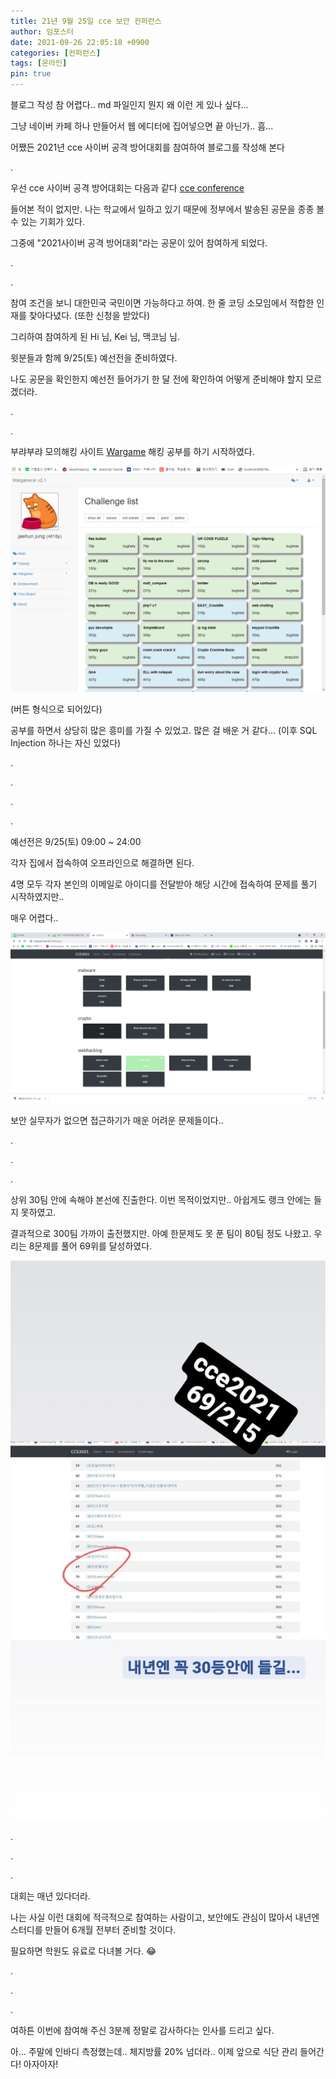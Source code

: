 ```yaml
---
title: 21년 9월 25일 cce 보안 컨퍼런스
author: 임포스터
date: 2021-09-26 22:05:18 +0900
categories: [컨퍼런스]
tags: [온라인]
pin: true
---
```


블로그 작성 참 어렵다.. md 파일인지 뭔지 왜 이런 게 있나 싶다...

그냥 네이버 카페 하나 만들어서 웹 에디터에 집어넣으면 끝 아닌가.. 흠...

어쨌든 2021년 cce 사이버 공격 방어대회를 참여하여 블로그를 작성해 본다

.

우선 cce 사이버 공격 방어대회는 다음과 같다 [cce conference](https://www.cstec.kr/cce2021/)

들어본 적이 없지만. 나는 학교에서 일하고 있기 때문에 정부에서 발송된 공문을 종종 볼 수 있는 기회가 있다.

그중에 "2021사이버 공격 방어대회"라는 공문이 있어 참여하게 되었다.

.

.

참여 조건을 보니 대한민국 국민이면 가능하다고 하여. 한 줄 코딩 소모임에서 적합한 인재를 찾아다녔다. (또한 신청을 받았다)

그리하여 참여하게 된 Hi 님, Kei 님, 맥코님 님.

윗분들과 함께 9/25(토) 예선전을 준비하였다.

나도 공문을 확인한지 예선전 들어가기 한 달 전에 확인하여 어떻게 준비해야 할지 모르겠더라.

.

.

부랴부랴 모의해킹 사이트 [Wargame](http://wargame.kr/) 해킹 공부를 하기 시작하였다.

![워게임 사이트](/assets/img/20210927/3.png)

(버튼 형식으로 되어있다)

공부를 하면서 상당히 많은 흥미를 가질 수 있었고. 많은 걸 배운 거 같다... (이후 SQL Injection 하나는 자신 있었다)

.

.

.

.

예선전은 9/25(토) 09:00 ~ 24:00

각자 집에서 접속하여 오프라인으로 해결하면 된다.

4명 모두 각자 본인의 이메일로 아이디를 전달받아 해당 시간에 접속하여 문제를 풀기 시작하였지만..

매우 어렵다..

![cce2021](/assets/img/20210927/1.png)

보안 실무자가 없으면 접근하기가 매운 어려운 문제들이다..

.

.

.

상위 30팀 안에 속해야 본선에 진출한다. 이번 목적이었지만.. 아쉽게도 랭크 안에는 들지 못하였고.

결과적으로 300팀 가까이 출전했지만. 아예 한문제도 못 푼 팀이 80팀 정도 나왔고. 우리는 8문제를 풀어 69위를 달성하였다.

![결과](/assets/img/20210927/2.jpg)

.

.

.

대회는 매년 있다더라.

나는 사실 이런 대회에 적극적으로 참여하는 사람이고, 보안에도 관심이 많아서 내년엔 스터디를 만들어 6개월 전부터 준비할 것이다.

필요하면 학원도 유료로 다녀볼 거다. 😂

.

.

.

여하튼 이번에 참여해 주신 3분께 정말로 감사하다는 인사를 드리고 싶다.

아... 주말에 인바디 측정했는데.. 체지방률 20% 넘더라.. 이제 앞으로 식단 관리 들어간다! 아자아자!

